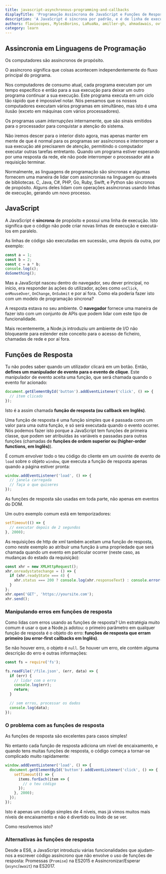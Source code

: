 ```yaml
---
title: javascript-asynchronous-programming-and-callbacks
displayTitle: 'Programação Assíncrona de JavaScript e Funções de Resposta'
description: 'A JavaScript é síncrona por padrão, e é de linha de execução única. Isto significa que o código não pode criar novas linhas de execução e executá-los em paralelo. Descubra o que código assíncrono significa e como se parece.'
authors: flaviocopes, MylesBorins, LaRuaNa, amiller-gh, ahmadawais, ovflowd, nazarepiedady
category: learn
---
```


## Assincronia em Linguagens de Programação

Os computadores são assíncronos de propósito.

O assíncrono significa que coisas acontecem independentemente do fluxo principal do programa.

Nos computadores de consumo atual, cada programa executam por um tempo específico e então para a sua execução para deixar um outro programa continuar a sua execução. Este programa executa em um ciclo tão rápido que é impossível notar. Nós pensamos que os nossos computadores executam vários programas em simultâneo, mas isto é uma ilusão (exceto em máquinas com vários processadores).

Os programas usam _interrupções_ internamente, que são sinais emitidos para o processador para conquistar a atenção do sistema.

Não iremos descer para o interior disto agora, mas apenas manter em mente de que é normal para os programas ser assíncronos e interromper a sua execução até precisarem de atenção, permitindo o computador executar outras tarefas entretanto. Quando um programa estiver esperando por uma resposta da rede, ele não pode interromper o processador até a requisição terminar.

Normalmente, as linguagens de programação são síncronas e algumas fornecem uma maneira de lidar com assincronias na linguagem ou através de bibliotecas. C, Java, C#, PHP, Go, Ruby, Swift, e Python são síncronos de propósito. Alguns deles lidam com operações assíncronas usando linhas de execução, gerando um novo processo.

## JavaScript

A JavaScript é **síncrona** de propósito e possui uma linha de execução. Isto significa que o código não pode criar novas linhas de execução e executá-los em paralelo.

As linhas de código são executadas em sucessão, uma depois da outra, por exemplo:

```js
const a = 1;
const b = 2;
const c = a * b;
console.log(c);
doSomething();
```

Mas a JavaScript nasceu dentro do navegador, seu dever principal, no início, era responder às ações do utilizador, ações como `onClick`, `onMouseOver`, `OnChange`, `OnSubmit` e por aí fora. Como ela poderia fazer isto com um modelo de programação síncrona?

A resposta estava no seu ambiente. O **navegador** fornece uma maneira de fazer isto com um conjunto de APIs que podem lidar com este tipo de funcionalidade.

Mais recentemente, a Node.js introduziu um ambiente de I/O não bloqueante para estender este conceito para o acesso de ficheiro, chamadas de rede e por aí fora.

## Funções de Resposta

Tu não podes saber quando um utilizador clicará em um botão. Então, **defines um manipulador de evento para o evento de clique**. Este manipulador de evento aceita uma função, que será chamada quando o evento for acionado:

```js
document.getElementById('button').addEventListener('click', () => {
  // item clicado
});
```

Isto é a assim chamada **função de resposta (ou callback em Inglês)**.

Uma função de resposta é uma função simples que é passada como um valor para uma outra função, e só será executada quando o evento ocorrer. Nós podemos fazer isto porque a JavaScript tem funções de primeira classe, que podem ser atribuídas às variáveis e passadas para outras funções (chamadas de **funções de ordem superior ou (higher-order functions, em Inglês)**).

É comum envolver todo o teu código do cliente em um ouvinte de evento de `load` sobre o objeto `window`, que executa a função de resposta apenas quando a página estiver pronta:

```js
window.addEventListener('load', () => {
  // janela carregada
  // faça o que quiseres
});
```

As funções de resposta são usadas em toda parte, não apenas em eventos do DOM.

Um outro exemplo comum está em temporizadores:

```js
setTimeout(() => {
  // executar depois de 2 segundos
}, 2000);
```

As requisições de http de xml também aceitam uma função de resposta, como neste exemplo ao atribuir uma função à uma propriedade que será chamada quando um evento em particular ocorrer (neste caso, as mudanças do estado da requisição):

```js
const xhr = new XMLHttpRequest();
xhr.onreadystatechange = () => {
  if (xhr.readyState === 4) {
    xhr.status === 200 ? console.log(xhr.responseText) : console.error('error');
  }
};
xhr.open('GET', 'https://yoursite.com');
xhr.send();
```

### Manipulando erros em funções de resposta

Como lidas com erros usando as funções de resposta? Um estratégia muito comum é usar o que a Node.js adotou: o primeiro parâmetro em qualquer função de resposta é o objeto do erro: **funções de resposta que erram primeiro (ou error-first callbacks em Inglês)**.

Se não houver erro, o objeto é `null`. Se houver um erro, ele contém alguma descrição do erro e outras informações:

```js
const fs = require('fs');

fs.readFile('/file.json', (err, data) => {
  if (err) {
    // lidar com o erro
    console.log(err);
    return;
  }

  // sem erros, processar os dados
  console.log(data);
});
```

### O problema com as funções de resposta

As funções de resposta são excelentes para casos simples!

No entanto cada função de resposta adiciona um nível de encaixamento, e quando tens muitas funções de resposta, o código começa a tornar-se complicado muito rapidamente:

```js
window.addEventListener('load', () => {
  document.getElementById('button').addEventListener('click', () => {
    setTimeout(() => {
      items.forEach(item => {
        // o teu código
      });
    }, 2000);
  });
});
```

Isto é apenas um código simples de 4 níveis, mas já vimos muitos mais níveis de encaixamento e não é divertido ou lindo de se ver.

Como resolvemos isto?

### Alternativas às funções de resposta

Desde a ES6, a JavaScript introduziu várias funcionalidades que ajudam-nos a escrever código assíncrono que não envolve o uso de funções de resposta: Promessas (`Promise`) na ES2015 e Assincronizar/Esperar (`async`/`await`) na ES2017.
